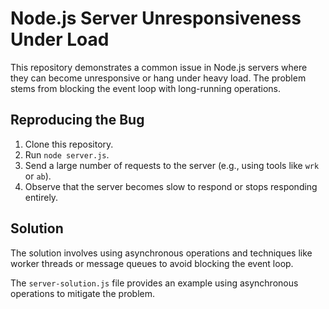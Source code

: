 # Node.js Server Unresponsiveness Under Load

This repository demonstrates a common issue in Node.js servers where they can become unresponsive or hang under heavy load. The problem stems from blocking the event loop with long-running operations.

## Reproducing the Bug

1. Clone this repository.
2. Run `node server.js`.
3. Send a large number of requests to the server (e.g., using tools like `wrk` or `ab`).
4. Observe that the server becomes slow to respond or stops responding entirely.

## Solution

The solution involves using asynchronous operations and techniques like worker threads or message queues to avoid blocking the event loop.

The `server-solution.js` file provides an example using asynchronous operations to mitigate the problem.